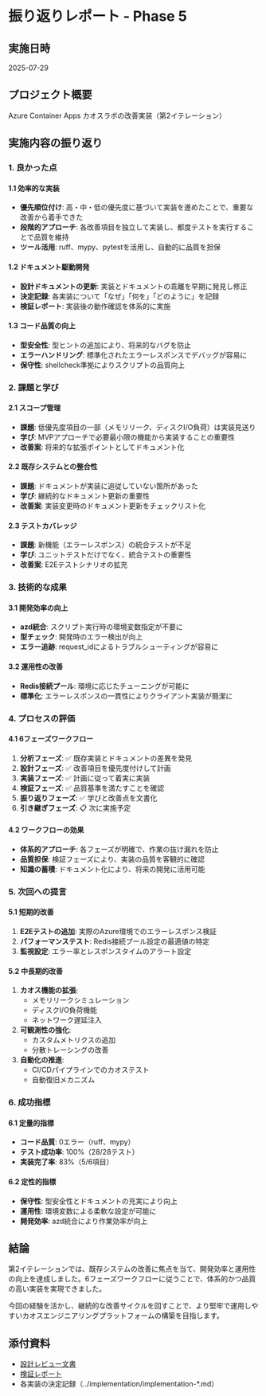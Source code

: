 # 振り返りレポート - Phase 5

## 実施日時
2025-07-29

## プロジェクト概要
Azure Container Apps カオスラボの改善実装（第2イテレーション）

## 実施内容の振り返り

### 1. 良かった点

#### 1.1 効率的な実装
- **優先順位付け**: 高・中・低の優先度に基づいて実装を進めたことで、重要な改善から着手できた
- **段階的アプローチ**: 各改善項目を独立して実装し、都度テストを実行することで品質を維持
- **ツール活用**: ruff、mypy、pytestを活用し、自動的に品質を担保

#### 1.2 ドキュメント駆動開発
- **設計ドキュメントの更新**: 実装とドキュメントの乖離を早期に発見し修正
- **決定記録**: 各実装について「なぜ」「何を」「どのように」を記録
- **検証レポート**: 実装後の動作確認を体系的に実施

#### 1.3 コード品質の向上
- **型安全性**: 型ヒントの追加により、将来的なバグを防止
- **エラーハンドリング**: 標準化されたエラーレスポンスでデバッグが容易に
- **保守性**: shellcheck準拠によりスクリプトの品質向上

### 2. 課題と学び

#### 2.1 スコープ管理
- **課題**: 低優先度項目の一部（メモリリーク、ディスクI/O負荷）は実装見送り
- **学び**: MVPアプローチで必要最小限の機能から実装することの重要性
- **改善案**: 将来的な拡張ポイントとしてドキュメント化

#### 2.2 既存システムとの整合性
- **課題**: ドキュメントが実装に追従していない箇所があった
- **学び**: 継続的なドキュメント更新の重要性
- **改善案**: 実装変更時のドキュメント更新をチェックリスト化

#### 2.3 テストカバレッジ
- **課題**: 新機能（エラーレスポンス）の統合テストが不足
- **学び**: ユニットテストだけでなく、統合テストの重要性
- **改善案**: E2Eテストシナリオの拡充

### 3. 技術的な成果

#### 3.1 開発効率の向上
- **azd統合**: スクリプト実行時の環境変数指定が不要に
- **型チェック**: 開発時のエラー検出が向上
- **エラー追跡**: request_idによるトラブルシューティングが容易に

#### 3.2 運用性の改善
- **Redis接続プール**: 環境に応じたチューニングが可能に
- **標準化**: エラーレスポンスの一貫性によりクライアント実装が簡潔に

### 4. プロセスの評価

#### 4.1 6フェーズワークフロー
1. **分析フェーズ**: ✅ 既存実装とドキュメントの差異を発見
2. **設計フェーズ**: ✅ 改善項目を優先度付けして計画
3. **実装フェーズ**: ✅ 計画に従って着実に実装
4. **検証フェーズ**: ✅ 品質基準を満たすことを確認
5. **振り返りフェーズ**: ✅ 学びと改善点を文書化
6. **引き継ぎフェーズ**: 📋 次に実施予定

#### 4.2 ワークフローの効果
- **体系的アプローチ**: 各フェーズが明確で、作業の抜け漏れを防止
- **品質担保**: 検証フェーズにより、実装の品質を客観的に確認
- **知識の蓄積**: ドキュメント化により、将来の開発に活用可能

### 5. 次回への提言

#### 5.1 短期的改善
1. **E2Eテストの追加**: 実際のAzure環境でのエラーレスポンス検証
2. **パフォーマンステスト**: Redis接続プール設定の最適値の特定
3. **監視設定**: エラー率とレスポンスタイムのアラート設定

#### 5.2 中長期的改善
1. **カオス機能の拡張**: 
   - メモリリークシミュレーション
   - ディスクI/O負荷機能
   - ネットワーク遅延注入
2. **可観測性の強化**:
   - カスタムメトリクスの追加
   - 分散トレーシングの改善
3. **自動化の推進**:
   - CI/CDパイプラインでのカオステスト
   - 自動復旧メカニズム

### 6. 成功指標

#### 6.1 定量的指標
- **コード品質**: 0エラー（ruff、mypy）
- **テスト成功率**: 100%（28/28テスト）
- **実装完了率**: 83%（5/6項目）

#### 6.2 定性的指標
- **保守性**: 型安全性とドキュメントの充実により向上
- **運用性**: 環境変数による柔軟な設定が可能に
- **開発効率**: azd統合により作業効率が向上

## 結論

第2イテレーションでは、既存システムの改善に焦点を当て、開発効率と運用性の向上を達成しました。6フェーズワークフローに従うことで、体系的かつ品質の高い実装を実現できました。

今回の経験を活かし、継続的な改善サイクルを回すことで、より堅牢で運用しやすいカオスエンジニアリングプラットフォームの構築を目指します。

## 添付資料
- [設計レビュー文書](../design-review-2025-07-28.md)
- [検証レポート](../validation/validation-report-2025-07-29.md)
- 各実装の決定記録（../implementation/implementation-*.md）